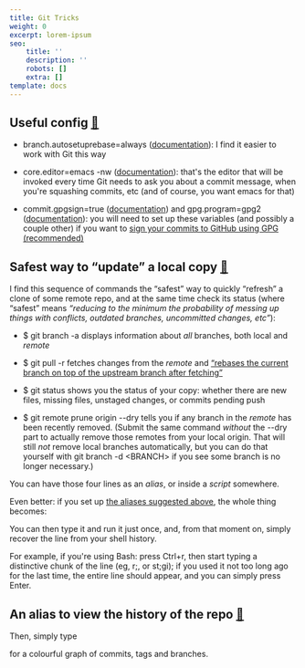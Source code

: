 ```yaml
---
title: Git Tricks
weight: 0
excerpt: lorem-ipsum
seo:
    title: ''
    description: ''
    robots: []
    extra: []
template: docs
---
```


## Useful config [🔗](https://w3c.github.io/git.html#config)

-   branch.autosetuprebase=always ([documentation](https://git-scm.com/docs/git-config#git-config-branchautoSetupRebase)): I find it easier to work with Git this way

-   core.editor=emacs -nw ([documentation](https://git-scm.com/docs/git-config#git-config-coreeditor)): that's the editor that will be invoked every time Git needs to ask you about a commit message, when you're squashing commits, etc (and of course, you want emacs for that)

-   commit.gpgsign=true ([documentation](https://git-scm.com/docs/git-config#git-config-commitgpgSign)) and gpg.program=gpg2 ([documentation](https://git-scm.com/docs/git-config#git-config-gpgprogram)): you will need to set up these variables (and possibly a couple other) if you want to [sign your commits to GitHub using GPG (recommended)](https://help.github.com/articles/signing-commits-with-gpg/)

## Safest way to “update” a local copy [🔗](https://w3c.github.io/git.html#update)

I find this sequence of commands the “safest” way to quickly “refresh” a clone of some remote repo, and at the same time check its status (where “safest” means *“reducing to the minimum the probability of messing up things with conflicts, outdated branches, uncommitted changes, etc”*):

-   $ git branch -a displays information about *all* branches, both local and *remote*

-   $ git pull -r fetches changes from the *remote* and [“rebases the current branch on top of the upstream branch after fetching”](https://git-scm.com/docs/git-pull#git-pull--r)

-   $ git status shows you the status of your copy: whether there are new files, missing files, unstaged changes, or commits pending push

-   $ git remote prune origin --dry tells you if any branch in the *remote* has been recently removed. (Submit the same command *without* the --dry part to actually remove those remotes from your local origin. That will still *not* remove local branches automatically, but you can do that yourself with git branch -d \<BRANCH> if you see some branch is no longer necessary.)

You can have those four lines as an *alias*, or inside a *script* somewhere.

Even better: if you set up [the aliases suggested above](https://w3c.github.io/git.html#aliases), the whole thing becomes:

You can then type it and run it just once, and, from that moment on, simply recover the line from your shell history.

For example, if you're using Bash: press Ctrl+r, then start typing a distinctive chunk of the line (eg, r;, or st;gi); if you used it not too long ago for the last time, the entire line should appear, and you can simply press Enter.

## An alias to view the history of the repo [🔗](https://w3c.github.io/git.html#lg)

Then, simply type

for a colourful graph of commits, tags and branches.
